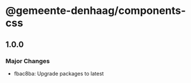 # @gemeente-denhaag/components-css

## 1.0.0

### Major Changes

- fbac8ba: Upgrade packages to latest
